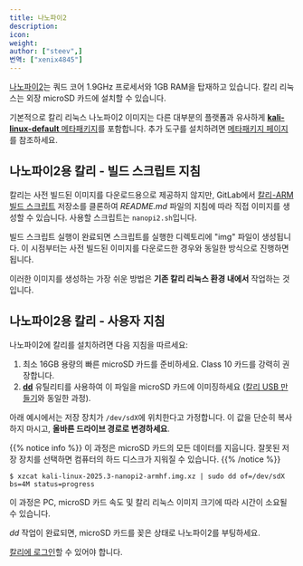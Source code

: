 ```yaml
---
title: 나노파이2
description:
icon:
weight:
author: ["steev",]
번역: ["xenix4845"]
---
```


[나노파이2](http://nanopi.io/nanopi2.html)는 쿼드 코어 1.9GHz 프로세서와 1GB RAM을 탑재하고 있습니다. 칼리 리눅스는 외장 microSD 카드에 설치할 수 있습니다.

기본적으로 칼리 리눅스 나노파이2 이미지는 다른 대부분의 플랫폼과 유사하게 [**kali-linux-default** 메타패키지](/docs/general-use/metapackages/)를 포함합니다. 추가 도구를 설치하려면 [메타패키지 페이지](/docs/general-use/metapackages/)를 참조하세요.

## 나노파이2용 칼리 - 빌드 스크립트 지침

칼리는 사전 빌드된 이미지를 다운로드용으로 제공하지 않지만, GitLab에서 [칼리-ARM 빌드 스크립트](https://gitlab.com/kalilinux/build-scripts/kali-arm) 저장소를 클론하여 _README.md_ 파일의 지침에 따라 직접 이미지를 생성할 수 있습니다. 사용할 스크립트는 `nanopi2.sh`입니다.

빌드 스크립트 실행이 완료되면 스크립트를 실행한 디렉토리에 "img" 파일이 생성됩니다. 이 시점부터는 사전 빌드된 이미지를 다운로드한 경우와 동일한 방식으로 진행하면 됩니다.

이러한 이미지를 생성하는 가장 쉬운 방법은 **기존 칼리 리눅스 환경 내에서** 작업하는 것입니다.

## 나노파이2용 칼리 - 사용자 지침

나노파이2에 칼리를 설치하려면 다음 지침을 따르세요:

1. 최소 16GB 용량의 빠른 microSD 카드를 준비하세요. Class 10 카드를 강력히 권장합니다.
2. **[dd](https://manpages.debian.org/testing/coreutils/dd.1.en.html)** 유틸리티를 사용하여 이 파일을 microSD 카드에 이미징하세요 ([칼리 USB 만들기](/docs/usb/live-usb-install-with-windows/)와 동일한 과정).

아래 예시에서는 저장 장치가 `/dev/sdX`에 위치한다고 가정합니다. 이 값을 단순히 복사하지 마시고, **올바른 드라이브 경로로 변경하세요**.

{{% notice info %}}
이 과정은 microSD 카드의 모든 데이터를 지웁니다. 잘못된 저장 장치를 선택하면 컴퓨터의 하드 디스크가 지워질 수 있습니다.
{{% /notice %}}

```console
$ xzcat kali-linux-2025.3-nanopi2-armhf.img.xz | sudo dd of=/dev/sdX bs=4M status=progress
```

이 과정은 PC, microSD 카드 속도 및 칼리 리눅스 이미지 크기에 따라 시간이 소요될 수 있습니다.

_dd_ 작업이 완료되면, microSD 카드를 꽂은 상태로 나노파이2를 부팅하세요.

[칼리에 로그인](/docs/introduction/default-credentials/)할 수 있어야 합니다.
